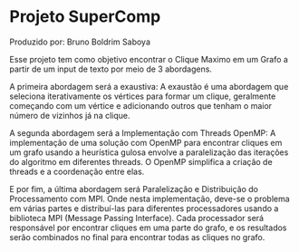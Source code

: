 # Projeto SuperComp

Produzido por: Bruno Boldrim Saboya

Esse projeto tem como objetivo encontrar o Clique Maximo em um Grafo a partir de um input de texto por meio de 3 abordagens.

A primeira abordagem será a exaustiva: A exaustão é uma abordagem que seleciona iterativamente os vértices para formar um clique, geralmente começando com um vértice e adicionando outros que tenham o maior número de vizinhos já na clique.

A segunda abordagem será a Implementação com Threads OpenMP: A implementação de uma solução com OpenMP para encontrar cliques em um grafo usando a heurística gulosa envolve a paralelização das iterações do algoritmo em diferentes threads. O OpenMP simplifica a criação de threads e a coordenação entre elas.

E por fim, a última abordagem será Paralelização e Distribuição do Processamento com MPI. Onde nesta implementação, deve-se o problema em várias partes e distribuí-las para diferentes processadores usando a biblioteca MPI (Message Passing Interface). Cada processador será responsável por encontrar cliques em uma parte do grafo, e os resultados serão combinados no final para encontrar todas as cliques no grafo.
